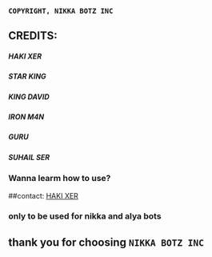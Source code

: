 ### `` COPYRIGHT, NIKKA BOTZ INC ``
## CREDITS:
##### HAKI XER
##### STAR KING
##### KING DAVID
##### IRON M4N
##### GURU
##### SUHAIL SER

### Wanna learm how to use?
##contact: <a href="https://wa.me/2349112171078">HAKI XER</a>


### only to be used for nikka and alya bots 

## thank you for choosing ``NIKKA BOTZ INC``
